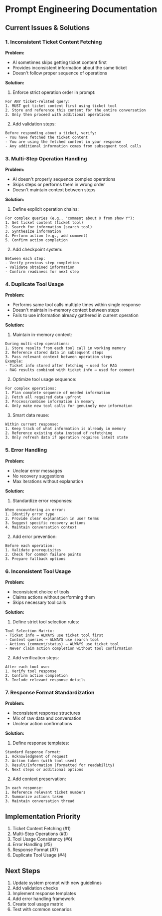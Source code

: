 # Prompt Engineering Documentation

## Current Issues & Solutions

### 1. Inconsistent Ticket Content Fetching
**Problem:**
- AI sometimes skips getting ticket content first
- Provides inconsistent information about the same ticket
- Doesn't follow proper sequence of operations

**Solution:**
1. Enforce strict operation order in prompt:
```
For ANY ticket-related query:
1. MUST get ticket content first using ticket tool
2. Store and reference this content for the entire conversation
3. Only then proceed with additional operations
```

2. Add validation steps:
```
Before responding about a ticket, verify:
- You have fetched the ticket content
- You are using the fetched content in your response
- Any additional information comes from subsequent tool calls
```

### 3. Multi-Step Operation Handling
**Problem:**
- AI doesn't properly sequence complex operations
- Skips steps or performs them in wrong order
- Doesn't maintain context between steps

**Solution:**
1. Define explicit operation chains:
```
For complex queries (e.g., "comment about X from show Y"):
1. Get ticket content (ticket tool)
2. Search for information (search tool)
3. Synthesize information
4. Perform action (e.g., add comment)
5. Confirm action completion
```

2. Add checkpoint system:
```
Between each step:
- Verify previous step completion
- Validate obtained information
- Confirm readiness for next step
```

### 4. Duplicate Tool Usage
**Problem:**
- Performs same tool calls multiple times within single response
- Doesn't maintain in-memory context between steps
- Fails to use information already gathered in current operation

**Solution:**
1. Maintain in-memory context:
```
During multi-step operations:
1. Store results from each tool call in working memory
2. Reference stored data in subsequent steps
3. Pass relevant context between operation steps
Example:
- Ticket info stored after fetching → used for RAG
- RAG results combined with ticket info → used for comment
```

2. Optimize tool usage sequence:
```
For complex operations:
1. Plan complete sequence of needed information
2. Fetch all required data upfront
3. Process/combine information in memory
4. Only make new tool calls for genuinely new information
```

3. Smart data reuse:
```
Within current response:
1. Keep track of what information is already in memory
2. Reference existing data instead of refetching
3. Only refresh data if operation requires latest state
```

### 5. Error Handling
**Problem:**
- Unclear error messages
- No recovery suggestions
- Max iterations without explanation

**Solution:**
1. Standardize error responses:
```
When encountering an error:
1. Identify error type
2. Provide clear explanation in user terms
3. Suggest specific recovery actions
4. Maintain conversation context
```

2. Add error prevention:
```
Before each operation:
1. Validate prerequisites
2. Check for common failure points
3. Prepare fallback options
```

### 6. Inconsistent Tool Usage
**Problem:**
- Inconsistent choice of tools
- Claims actions without performing them
- Skips necessary tool calls

**Solution:**
1. Define strict tool selection rules:
```
Tool Selection Matrix:
- Ticket info → ALWAYS use ticket tool first
- Content queries → ALWAYS use search tool
- Actions (comment/status) → ALWAYS use ticket tool
- Never claim action completion without tool confirmation
```

2. Add verification steps:
```
After each tool use:
1. Verify tool response
2. Confirm action completion
3. Include relevant response details
```

### 7. Response Format Standardization
**Problem:**
- Inconsistent response structures
- Mix of raw data and conversation
- Unclear action confirmations

**Solution:**
1. Define response templates:
```
Standard Response Format:
1. Acknowledgment of request
2. Action taken (with tool used)
3. Result/Information (formatted for readability)
4. Next steps or additional options
```

2. Add context preservation:
```
In each response:
1. Reference relevant ticket numbers
2. Summarize actions taken
3. Maintain conversation thread
```

## Implementation Priority
1. Ticket Content Fetching (#1)
2. Multi-Step Operations (#3)
3. Tool Usage Consistency (#6)
4. Error Handling (#5)
5. Response Format (#7)
6. Duplicate Tool Usage (#4)

## Next Steps
1. Update system prompt with new guidelines
2. Add validation checks
3. Implement response templates
4. Add error handling framework
5. Create tool usage matrix
6. Test with common scenarios 